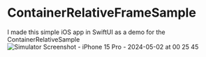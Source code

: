 # ContainerRelativeFrameSample
I made this simple iOS app in SwiftUI as a demo for the ContainerRelativeSample
![Simulator Screenshot - iPhone 15 Pro - 2024-05-02 at 00 25 45](https://github.com/angelosstaboulis/ContainerRelativeFrameSample/assets/79055304/e50caa86-ad75-490d-94b1-3cf855e4fe19)
